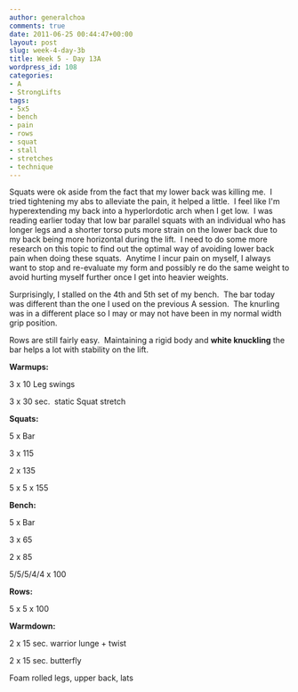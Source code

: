 ```yaml
---
author: generalchoa
comments: true
date: 2011-06-25 00:44:47+00:00
layout: post
slug: week-4-day-3b
title: Week 5 - Day 13A
wordpress_id: 108
categories:
- A
- StrongLifts
tags:
- 5x5
- bench
- pain
- rows
- squat
- stall
- stretches
- technique
---
```


Squats were ok aside from the fact that my lower back was killing me.  I tried tightening my abs to alleviate the pain, it helped a little.  I feel like I'm hyperextending my back into a hyperlordotic arch when I get low.  I was reading earlier today that low bar parallel squats with an individual who has longer legs and a shorter torso puts more strain on the lower back due to my back being more horizontal during the lift.  I need to do some more research on this topic to find out the optimal way of avoiding lower back pain when doing these squats.  Anytime I incur pain on myself, I always want to stop and re-evaluate my form and possibly re do the same weight to avoid hurting myself further once I get into heavier weights.

Surprisingly, I stalled on the 4th and 5th set of my bench.  The bar today was different than the one I used on the previous A session.  The knurling was in a different place so I may or may not have been in my normal width grip position.

Rows are still fairly easy.  Maintaining a rigid body and **white knuckling** the bar helps a lot with stability on the lift.

**Warmups:**

3 x 10 Leg swings

3 x 30 sec.  static Squat stretch

**Squats:**

5 x Bar

3 x 115

2 x 135

5 x 5 x 155

**Bench:**

5 x Bar

3 x 65

2 x 85

5/5/5/4/4 x 100

**Rows:**

5 x 5 x 100

**Warmdown:**

2 x 15 sec. warrior lunge + twist

2 x 15 sec. butterfly

Foam rolled legs, upper back, lats
